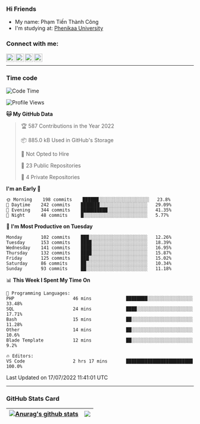 ### Hi Friends

- My name: Phạm Tiến Thành Công
- I'm studying at: [Phenikaa University]


### Connect with me:
[<img align="left" alt="PhamTienThanhCong | Facebook" width="22px" src="https://upload.wikimedia.org/wikipedia/commons/thumb/1/16/Facebook-icon-1.png/640px-Facebook-icon-1.png" />][facebook]
[<img align="left" alt="PhamTienThanhCong | Zalo" width="22px" src="https://www.anphatpc.com.vn/template/anphat_2020v2/images/icon-zalo.jpg" />][zalo]
[<img align="left" alt="PhamTienThanhCong | LinkedIn" width="22px" src="https://cdn3.iconfinder.com/data/icons/inficons/512/linkedin.png" />][linkedin]
[<img align="left" alt="PhamTienThanhCong | tiktok" width="22px" src="https://cdn.worldvectorlogo.com/logos/tiktok-logo.svg" />][tiktok]

<br />

---

### Time code

<!--START_SECTION:waka-->
![Code Time](http://img.shields.io/badge/Code%20Time-465%20hrs%2046%20mins-blue)

![Profile Views](http://img.shields.io/badge/Profile%20Views-2-blue)

**🐱 My GitHub Data** 

> 🏆 587 Contributions in the Year 2022
 > 
> 📦 885.0 kB Used in GitHub's Storage 
 > 
> 🚫 Not Opted to Hire
 > 
> 📜 23 Public Repositories 
 > 
> 🔑 4 Private Repositories  
 > 
**I'm an Early 🐤** 

```text
🌞 Morning    198 commits    ██████░░░░░░░░░░░░░░░░░░░   23.8% 
🌆 Daytime    242 commits    ███████░░░░░░░░░░░░░░░░░░   29.09% 
🌃 Evening    344 commits    ██████████░░░░░░░░░░░░░░░   41.35% 
🌙 Night      48 commits     █░░░░░░░░░░░░░░░░░░░░░░░░   5.77%

```
📅 **I'm Most Productive on Tuesday** 

```text
Monday       102 commits    ███░░░░░░░░░░░░░░░░░░░░░░   12.26% 
Tuesday      153 commits    ████░░░░░░░░░░░░░░░░░░░░░   18.39% 
Wednesday    141 commits    ████░░░░░░░░░░░░░░░░░░░░░   16.95% 
Thursday     132 commits    ████░░░░░░░░░░░░░░░░░░░░░   15.87% 
Friday       125 commits    ███░░░░░░░░░░░░░░░░░░░░░░   15.02% 
Saturday     86 commits     ██░░░░░░░░░░░░░░░░░░░░░░░   10.34% 
Sunday       93 commits     ██░░░░░░░░░░░░░░░░░░░░░░░   11.18%

```


📊 **This Week I Spent My Time On** 

```text
💬 Programming Languages: 
PHP                      46 mins             ████████░░░░░░░░░░░░░░░░░   33.48% 
SQL                      24 mins             ████░░░░░░░░░░░░░░░░░░░░░   17.71% 
Bash                     15 mins             ██░░░░░░░░░░░░░░░░░░░░░░░   11.28% 
Other                    14 mins             ██░░░░░░░░░░░░░░░░░░░░░░░   10.6% 
Blade Template           12 mins             ██░░░░░░░░░░░░░░░░░░░░░░░   9.2%

🔥 Editors: 
VS Code                  2 hrs 17 mins       █████████████████████████   100.0%

```


 Last Updated on 17/07/2022 11:41:01 UTC
<!--END_SECTION:waka-->

---

### GitHub Stats Card

| <a href="https://github.com/phamtienthanhcong"><img align="center" src="https://github-readme-stats.vercel.app/api?username=PhamTienThanhCong&show_icons=true&include_all_commits=true&theme=buefy&hide_border=true&theme=ocean_dark" alt="Anurag's github stats" /></a> | <a href="https://github.com/phamtienthanhcong"><img align="center" src="https://github-readme-stats.vercel.app/api/top-langs/?username=PhamTienThanhCong&layout=compact&theme=buefy&hide_border=true&theme=ocean_dark" /></a> |
| ------------- | ------------- |

[Phenikaa University]: https://phenikaa-uni.edu.vn/vi
[facebook]: https://www.facebook.com/phamtienthanhcong
[linkedin]: https://linkedin.com/in/phamtienthanhcong
[zalo]: https://zalo.me/0396396332
[tiktok]: https://www.tiktok.com/@phamtienthanhcong
[web]: https://github.com/PhamTienThanhCong/web_dev
[min project]: https://github.com/PhamTienThanhCong/Project-Of-Web
[c and cpp]: https://github.com/PhamTienThanhCong/Code_C_and_Cpro
[python]: https://github.com/PhamTienThanhCong/Python_beginer
